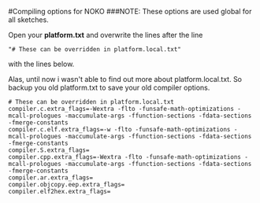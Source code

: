 #Compiling options for NOKO
###NOTE: These options are used global for all sketches.

Open your **platform.txt** and overwrite the lines after the line
```
"# These can be overridden in platform.local.txt"
```
with the lines below.

Alas, until now i wasn't able to find out more about platform.local.txt. 
So backup you old platform.txt to save your old compiler options. 

```
# These can be overridden in platform.local.txt
compiler.c.extra_flags=-Wextra -flto -funsafe-math-optimizations -mcall-prologues -maccumulate-args -ffunction-sections -fdata-sections -fmerge-constants
compiler.c.elf.extra_flags=-w -flto -funsafe-math-optimizations -mcall-prologues -maccumulate-args -ffunction-sections -fdata-sections -fmerge-constants
compiler.S.extra_flags=
compiler.cpp.extra_flags=-Wextra -flto -funsafe-math-optimizations -mcall-prologues -maccumulate-args -ffunction-sections -fdata-sections -fmerge-constants
compiler.ar.extra_flags=
compiler.objcopy.eep.extra_flags=
compiler.elf2hex.extra_flags=
```
